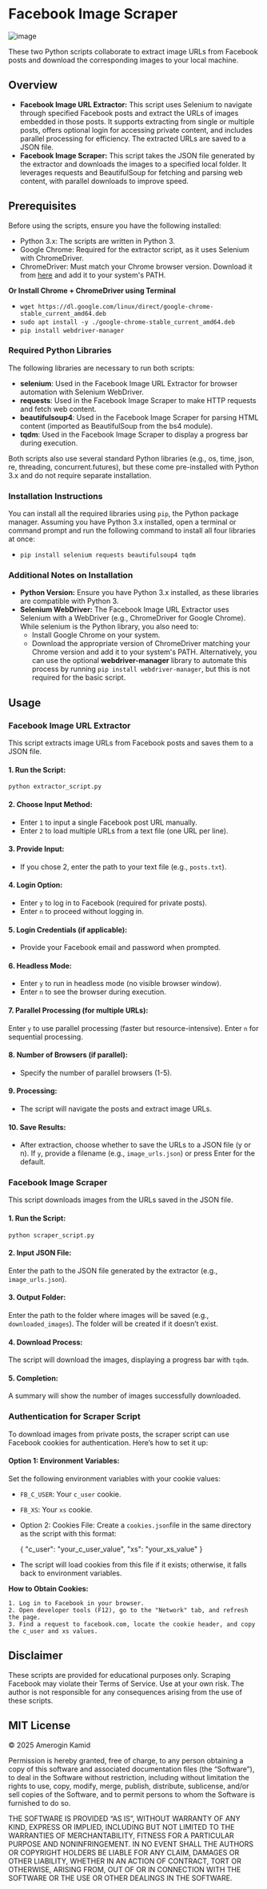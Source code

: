# Facebook Image Scraper
![image](https://github.com/user-attachments/assets/becf7c12-8484-4f01-8cdc-1eedc08afd97)


These two Python scripts collaborate to extract image URLs from Facebook posts and download the corresponding images to your local machine.

## Overview
- **Facebook Image URL Extractor:** This script uses Selenium to navigate through specified Facebook posts and extract the URLs of images embedded in those posts. It supports extracting from single or multiple posts, offers optional login for accessing private content, and includes parallel processing for efficiency. The extracted URLs are saved to a JSON file.
- **Facebook Image Scraper:** This script takes the JSON file generated by the extractor and downloads the images to a specified local folder. It leverages requests and BeautifulSoup for fetching and parsing web content, with parallel downloads to improve speed.

## Prerequisites

Before using the scripts, ensure you have the following installed:

- Python 3.x: The scripts are written in Python 3.
- Google Chrome: Required for the extractor script, as it uses Selenium with ChromeDriver.
- ChromeDriver: Must match your Chrome browser version. Download it from [here](https://sites.google.com/chromium.org/driver/) and add it to your system's PATH.

**Or Install Chrome + ChromeDriver using Terminal**
- `wget https://dl.google.com/linux/direct/google-chrome-stable_current_amd64.deb`
- `sudo apt install -y ./google-chrome-stable_current_amd64.deb`
- `pip install webdriver-manager`

### Required Python Libraries
The following libraries are necessary to run both scripts:

- **selenium**: Used in the Facebook Image URL Extractor for browser automation with Selenium WebDriver.
- **requests**: Used in the Facebook Image Scraper to make HTTP requests and fetch web content.
- **beautifulsoup4**: Used in the Facebook Image Scraper for parsing HTML content (imported as BeautifulSoup from the bs4 module).
- **tqdm**: Used in the Facebook Image Scraper to display a progress bar during execution.

Both scripts also use several standard Python libraries (e.g., os, time, json, re, threading, concurrent.futures), but these come pre-installed with Python 3.x and do not require separate installation.

### Installation Instructions
You can install all the required libraries using `pip`, the Python package manager. Assuming you have Python 3.x installed, open a terminal or command prompt and run the following command to install all four libraries at once:

- `pip install selenium requests beautifulsoup4 tqdm`

### Additional Notes on Installation
- **Python Version:** Ensure you have Python 3.x installed, as these libraries are compatible with Python 3.
- **Selenium WebDriver:** The Facebook Image URL Extractor uses Selenium with a WebDriver (e.g., ChromeDriver for Google Chrome). While selenium is the Python library, you also need to:
  - Install Google Chrome on your system.
  - Download the appropriate version of ChromeDriver matching your Chrome version and add it to your system's PATH. Alternatively, you can use the optional **webdriver-manager** library to automate this process by running `pip install webdriver-manager`, but this is not required for the basic script.


## Usage
### Facebook Image URL Extractor
This script extracts image URLs from Facebook posts and saves them to a JSON file.

#### 1. Run the Script: 
`python extractor_script.py`
#### 2. Choose Input Method:
- Enter `1` to input a single Facebook post URL manually.
- Enter `2` to load multiple URLs from a text file (one URL per line).
#### 3. Provide Input:
- If you chose 2, enter the path to your text file (e.g., `posts.txt`).
#### 4. Login Option:
- Enter `y` to log in to Facebook (required for private posts).
- Enter `n` to proceed without logging in.
#### 5. Login Credentials (if applicable):
- Provide your Facebook email and password when prompted.
#### 6. Headless Mode:
- Enter `y` to run in headless mode (no visible browser window).
- Enter `n` to see the browser during execution.
#### 7. Parallel Processing (for multiple URLs):
Enter `y` to use parallel processing (faster but resource-intensive).
Enter `n` for sequential processing.
#### 8. Number of Browsers (if parallel):
- Specify the number of parallel browsers (1-5).
#### 9. Processing:
- The script will navigate the posts and extract image URLs.
#### 10. Save Results:
- After extraction, choose whether to save the URLs to a JSON file (y or n).
If `y`, provide a filename (e.g., `image_urls.json`) or press Enter for the default.

### Facebook Image Scraper
This script downloads images from the URLs saved in the JSON file.

#### 1. Run the Script:
`python scraper_script.py`
#### 2. Input JSON File:
Enter the path to the JSON file generated by the extractor (e.g., `image_urls.json`).
#### 3. Output Folder:
Enter the path to the folder where images will be saved (e.g., `downloaded_images`). The folder will be created if it doesn’t exist.
#### 4. Download Process:
The script will download the images, displaying a progress bar with `tqdm`.
#### 5. Completion:
A summary will show the number of images successfully downloaded.

### Authentication for Scraper Script
To download images from private posts, the scraper script can use Facebook cookies for authentication. Here’s how to set it up:

#### Option 1: Environment Variables:
Set the following environment variables with your cookie values:
- `FB_C_USER`: Your `c_user` cookie.
- `FB_XS`: Your `xs` cookie.
- Option 2: Cookies File:
Create a `cookies.json`file in  the same directory as the script with this format:

    {
    "c_user": "your_c_user_value",
    "xs": "your_xs_value"
    }
- The script will load cookies from this file if it exists; otherwise, it falls back to environment variables.

**How to Obtain Cookies:**

    1. Log in to Facebook in your browser.
    2. Open developer tools (F12), go to the "Network" tab, and refresh the page.
    3. Find a request to facebook.com, locate the cookie header, and copy the c_user and xs values.

## Disclaimer
These scripts are provided for educational purposes only.
Scraping Facebook may violate their Terms of Service. Use at your own risk.
The author is not responsible for any consequences arising from the use of these scripts.

## MIT License
©️ 2025 Amerogin Kamid

Permission is hereby granted, free of charge, to any person obtaining a copy of this software and associated documentation files (the “Software”), to deal in the Software without restriction, including without limitation the rights to use, copy, modify, merge, publish, distribute, sublicense, and/or sell copies of the Software, and to permit persons to whom the Software is furnished to do so.

THE SOFTWARE IS PROVIDED “AS IS”, WITHOUT WARRANTY OF ANY KIND, EXPRESS OR IMPLIED, INCLUDING BUT NOT LIMITED TO THE WARRANTIES OF MERCHANTABILITY, FITNESS FOR A PARTICULAR PURPOSE AND NONINFRINGEMENT. IN NO EVENT SHALL THE AUTHORS OR COPYRIGHT HOLDERS BE LIABLE FOR ANY CLAIM, DAMAGES OR OTHER LIABILITY, WHETHER IN AN ACTION OF CONTRACT, TORT OR OTHERWISE, ARISING FROM, OUT OF OR IN CONNECTION WITH THE SOFTWARE OR THE USE OR OTHER DEALINGS IN THE SOFTWARE.
